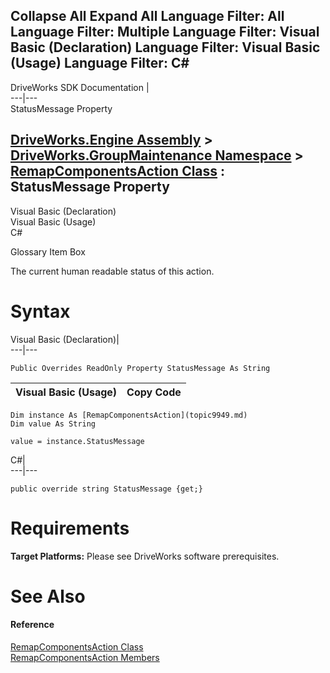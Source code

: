        

 Collapse All Expand All  Language Filter: All  Language Filter: Multiple  Language Filter: Visual Basic (Declaration) Language Filter: Visual Basic (Usage) Language Filter: C#  
---  
DriveWorks SDK Documentation  |   
---|---  
StatusMessage Property   
  
[DriveWorks.Engine Assembly](topic2156.md) > [DriveWorks.GroupMaintenance Namespace](topic9628.md) > [RemapComponentsAction Class](topic9949.md) : StatusMessage Property  
---  
  
Visual Basic (Declaration)    
Visual Basic (Usage)    
C# 

Glossary Item Box

The current human readable status of this action. 

# Syntax

Visual Basic (Declaration)|   
---|---  
      
    
    Public Overrides ReadOnly Property StatusMessage As String  
  
Visual Basic (Usage)| Copy Code  
---|---  
      
    
    Dim instance As [RemapComponentsAction](topic9949.md)
    Dim value As String
     
    value = instance.StatusMessage  
  
C#|   
---|---  
      
    
    public override string StatusMessage {get;}  
  
# Requirements

**Target Platforms:** Please see DriveWorks software prerequisites.

# See Also

#### Reference

[RemapComponentsAction Class](topic9949.md)   
[RemapComponentsAction Members](topic9950.md)


